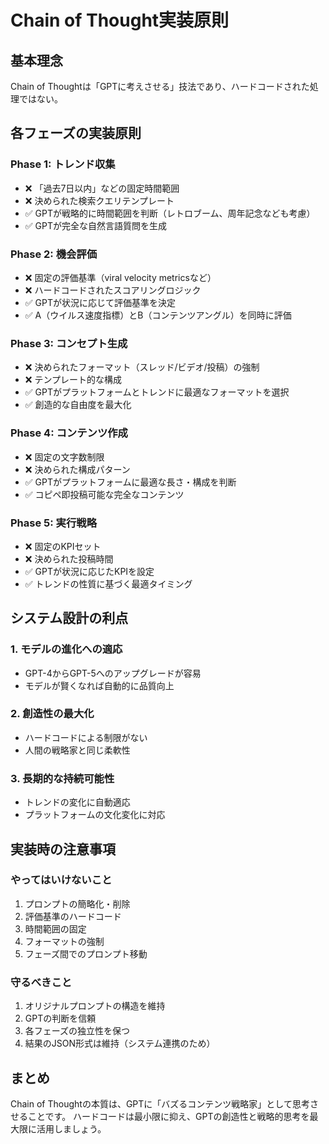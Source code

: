 # Chain of Thought実装原則

## 基本理念
Chain of Thoughtは「GPTに考えさせる」技法であり、ハードコードされた処理ではない。

## 各フェーズの実装原則

### Phase 1: トレンド収集
- ❌ 「過去7日以内」などの固定時間範囲
- ❌ 決められた検索クエリテンプレート
- ✅ GPTが戦略的に時間範囲を判断（レトロブーム、周年記念なども考慮）
- ✅ GPTが完全な自然言語質問を生成

### Phase 2: 機会評価
- ❌ 固定の評価基準（viral velocity metricsなど）
- ❌ ハードコードされたスコアリングロジック
- ✅ GPTが状況に応じて評価基準を決定
- ✅ A（ウイルス速度指標）とB（コンテンツアングル）を同時に評価

### Phase 3: コンセプト生成
- ❌ 決められたフォーマット（スレッド/ビデオ/投稿）の強制
- ❌ テンプレート的な構成
- ✅ GPTがプラットフォームとトレンドに最適なフォーマットを選択
- ✅ 創造的な自由度を最大化

### Phase 4: コンテンツ作成
- ❌ 固定の文字数制限
- ❌ 決められた構成パターン
- ✅ GPTがプラットフォームに最適な長さ・構成を判断
- ✅ コピペ即投稿可能な完全なコンテンツ

### Phase 5: 実行戦略
- ❌ 固定のKPIセット
- ❌ 決められた投稿時間
- ✅ GPTが状況に応じたKPIを設定
- ✅ トレンドの性質に基づく最適タイミング

## システム設計の利点

### 1. モデルの進化への適応
- GPT-4からGPT-5へのアップグレードが容易
- モデルが賢くなれば自動的に品質向上

### 2. 創造性の最大化
- ハードコードによる制限がない
- 人間の戦略家と同じ柔軟性

### 3. 長期的な持続可能性
- トレンドの変化に自動適応
- プラットフォームの文化変化に対応

## 実装時の注意事項

### やってはいけないこと
1. プロンプトの簡略化・削除
2. 評価基準のハードコード
3. 時間範囲の固定
4. フォーマットの強制
5. フェーズ間でのプロンプト移動

### 守るべきこと
1. オリジナルプロンプトの構造を維持
2. GPTの判断を信頼
3. 各フェーズの独立性を保つ
4. 結果のJSON形式は維持（システム連携のため）

## まとめ
Chain of Thoughtの本質は、GPTに「バズるコンテンツ戦略家」として思考させることです。
ハードコードは最小限に抑え、GPTの創造性と戦略的思考を最大限に活用しましょう。